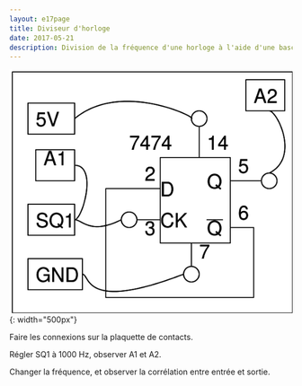 ```yaml
---
layout: e17page
title: Diviseur d'horloge
date: 2017-05-21
description: Division de la fréquence d'une horloge à l'aide d'une bascule flip-flop
---
```


![](images/schematics/clock-divider.png){: width="500px"}

Faire les connexions sur la plaquette de contacts.

Régler SQ1 à 1000 Hz, observer A1 et A2.

Changer la fréquence, et observer la corrélation entre entrée et sortie.

